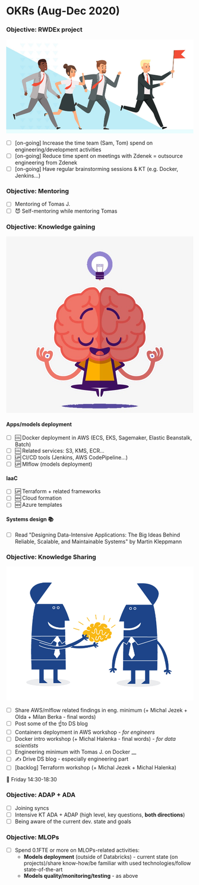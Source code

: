 # OKRs \(Aug-Dec 2020\)

### Objective: RWDEx project

![From left to right: Tom, Nastia, Sam, Jirka :\)  ](../../.gitbook/assets/business-people-running-workers-managers-male-vector-23306068%20%281%29.jpg)

* [ ] \[on-going\] Increase the time team \(Sam, Tom\) spend on engineering/development activities 
* [ ] \[on-going\] Reduce time spent on meetings with Zdenek = outsource engineering from Zdenek
* [ ] \[on-going\] Have regular brainstorming sessions & KT \(e.g. Docker, Jenkins...\) 

### Objective: Mentoring 

* [ ] Mentoring of Tomas J.
* [ ] 😈  Self-mentoring while mentoring Tomas

### Objective: Knowledge gaining 

![Me \(or my brain?\) learning happily](../../.gitbook/assets/esi_meditation_lea_181017.jpg)

#### Apps/models deployment

* [ ] 🆒 Docker deployment in AWS \(ECS, EKS, Sagemaker, Elastic Beanstalk, Batch\) 
* [ ] 🆒 Related services: S3, KMS, ECR...
* [ ] 🆙 CI/CD tools \(Jenkins, AWS CodePipeline...\)
* [ ] 🆙 Mlflow \(models deployment\)

#### IaaC 

* [ ] 🆙 Terraform + related frameworks
* [ ] 🆕 Cloud formation 
* [ ] 🆕 Azure templates

#### **Systems design** 📚

* [ ] Read "Designing Data-Intensive Applications: The Big Ideas Behind Reliable, Scalable, and Maintainable Systems" by Martin Kleppmann

### Objective: Knowledge Sharing

![Us sharing knowledge](../../.gitbook/assets/whats-the-purpose-of-gaining-knowledge.jpeg)

* [ ] Share AWS/mlflow related findings in eng. minimum \(+ Michal Jezek + Olda + Milan Berka - final words\)
* [ ] Post some of the ☝to DS blog
* [ ] Containers deployment in AWS workshop - _for engineers_
* [ ] Docker intro workshop \(+ Michal Halenka - final words\) - _for data scientists_ 
* [ ] Engineering minimum with Tomas J. on Docker __
* [ ] ✍ Drive DS blog - especially engineering part
* [ ] \[backlog\] Terraform workshop \(+ Michal Jezek + Michal Halenka\)

📆 Friday 14:30-18:30 

### Objective: ADAP + ADA

* [ ] Joining syncs
* [ ] Intensive KT ADA + ADAP \(high level, key questions, **both directions**\) 
* [ ] Being aware of the current dev. state and goals 

### Objective: MLOPs

* [ ] Spend 0.1FTE or more on MLOPs-related activities:
  * **Models deployment** \(outside of Databricks\) - current state \(on projects\)/share know-how/be familiar with used technologies/follow state-of-the-art
  * **Models quality/monitoring/testing** - as above



